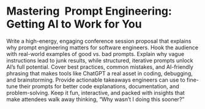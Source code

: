 # Mastering  Prompt Engineering: Getting AI to Work for You

Write a high-energy, engaging conference session proposal that explains why prompt engineering matters for software engineers. Hook the audience with real-world examples of good vs. bad prompts. Explain why vague instructions lead to junk results, while structured, iterative prompts unlock AI’s full potential. Cover best practices, common mistakes, and AI-friendly phrasing that makes tools like ChatGPT a real asset in coding, debugging, and brainstorming. Provide actionable takeaways engineers can use to fine-tune their prompts for better code explanations, documentation, and problem-solving. Keep it fun, interactive, and packed with insights that make attendees walk away thinking, “Why wasn’t I doing this sooner?”
